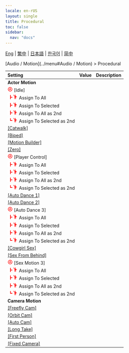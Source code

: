 ```yaml
---
locale: en-rUS
layout: single
title: Procedural
toc: false
sidebar:
  nav: "docs"
---
```

[Eng](/dancexr/menu/2025.4/motion/procedural) | [繁中](/tw/dancexr/menu/2025.4/motion/procedural) | [日本語](/jp/dancexr/menu/2025.4/motion/procedural) | [한국어](/kr/dancexr/menu/2025.4/motion/procedural) | [简中](/zh/dancexr/menu/2025.4/motion/procedural)

[Audio / Motion](../menu#Audio / Motion) > Procedural



| Setting | Value | Description |
| :--- | --- | :--- |
|<nobr> <b>Actor Motion</b></nobr>|| 
|<nobr><img src="/images/icon/ic_auto_round.png" alt="auto round icon"/> [Idle]</nobr>|| 
|<nobr><img src="/images/icon/ic_line_t.png"/><img src="/images/icon/ic_motion.png" alt="motion icon"/> Assign To All</nobr>|| 
|<nobr><img src="/images/icon/ic_line_t.png"/><img src="/images/icon/ic_motion.png" alt="motion icon"/> Assign To Selected</nobr>|| 
|<nobr><img src="/images/icon/ic_line_t.png"/><img src="/images/icon/ic_motion.png" alt="motion icon"/> Assign To All as 2nd</nobr>|| 
|<nobr><img src="/images/icon/ic_line_l.png"/><img src="/images/icon/ic_motion.png" alt="motion icon"/> Assign To Selected as 2nd</nobr>|| 
| [[Catwalk]](catwalk) |
| [[Biped]](biped) |
| [[Motion Builder]](motion_builder) |
| [[Zero]](zero) |
|<nobr><img src="/images/icon/ic_auto_round.png" alt="auto round icon"/> [Player Control]</nobr>|| 
|<nobr><img src="/images/icon/ic_line_t.png"/><img src="/images/icon/ic_motion.png" alt="motion icon"/> Assign To All</nobr>|| 
|<nobr><img src="/images/icon/ic_line_t.png"/><img src="/images/icon/ic_motion.png" alt="motion icon"/> Assign To Selected</nobr>|| 
|<nobr><img src="/images/icon/ic_line_t.png"/><img src="/images/icon/ic_motion.png" alt="motion icon"/> Assign To All as 2nd</nobr>|| 
|<nobr><img src="/images/icon/ic_line_l.png"/><img src="/images/icon/ic_motion.png" alt="motion icon"/> Assign To Selected as 2nd</nobr>|| 
| [[Auto Dance 1]](auto_dance_1) |
| [[Auto Dance 2]](auto_dance_2) |
|<nobr><img src="/images/icon/ic_auto_round.png" alt="auto round icon"/> [Auto Dance 3]</nobr>|| 
|<nobr><img src="/images/icon/ic_line_t.png"/><img src="/images/icon/ic_motion.png" alt="motion icon"/> Assign To All</nobr>|| 
|<nobr><img src="/images/icon/ic_line_t.png"/><img src="/images/icon/ic_motion.png" alt="motion icon"/> Assign To Selected</nobr>|| 
|<nobr><img src="/images/icon/ic_line_t.png"/><img src="/images/icon/ic_motion.png" alt="motion icon"/> Assign To All as 2nd</nobr>|| 
|<nobr><img src="/images/icon/ic_line_l.png"/><img src="/images/icon/ic_motion.png" alt="motion icon"/> Assign To Selected as 2nd</nobr>|| 
| [[Cowgirl Sex]](cowgirl_sex) |
| [[Sex From Behind]](sex_from_behind) |
|<nobr><img src="/images/icon/ic_auto_round.png" alt="auto round icon"/> [Sex Motion 3]</nobr>|| 
|<nobr><img src="/images/icon/ic_line_t.png"/><img src="/images/icon/ic_motion.png" alt="motion icon"/> Assign To All</nobr>|| 
|<nobr><img src="/images/icon/ic_line_t.png"/><img src="/images/icon/ic_motion.png" alt="motion icon"/> Assign To Selected</nobr>|| 
|<nobr><img src="/images/icon/ic_line_t.png"/><img src="/images/icon/ic_motion.png" alt="motion icon"/> Assign To All as 2nd</nobr>|| 
|<nobr><img src="/images/icon/ic_line_l.png"/><img src="/images/icon/ic_motion.png" alt="motion icon"/> Assign To Selected as 2nd</nobr>|| 
|<nobr> <b>Camera Motion</b></nobr>|| 
| [[Freefly Cam]](freefly_cam) |
| [[Orbit Cam]](orbit_cam) |
| [[Auto Cam]](auto_cam) |
| [[Long Take]](long_take) |
| [[First Person]](first_person) |
| [[Fixed Camera]](fixed_camera) |
